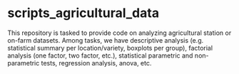 # scripts_agricultural_data
This repository is tasked to provide code on analyzing agricultural station or on-farm datasets. Among tasks, we have descriptive analysis (e.g. statistical summary per location/variety, boxplots per group), factorial analysis (one factor, two factor, etc.), statistical parametric and non-parametric tests, regression analysis, anova, etc.
